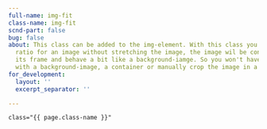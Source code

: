 ```yaml
---
full-name: img-fit
class-name: img-fit
scnd-part: false
bug: false
about: This class can be added to the img-element. With this class you can set any
  ratio for an image without stretching the image, the image wil be contained within
  its frame and behave a bit like a background-iamge. So you won't have to use a div
  with a background-image, a container or manually crop the image in a photo-editor.
for_development:
  layout: ''
  excerpt_separator: ''

---
```

    class="{{ page.class-name }}"

<!--more-->